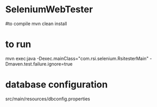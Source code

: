 # SeleniumWebTester

#to compile
mvn clean install

# to run
mvn exec:java -Dexec.mainClass="com.rsi.selenium.RsitesterMain" -Dmaven.test.failure.ignore=true

# database configuration
src/main/resources/dbconfig.properties
